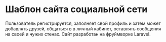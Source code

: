 <h1>Шаблон сайта социальной сети</h1>
Пользователь регистрируется, заполняет свой профиль и затем может добавлять друзей, общаться в в личный кабинет,
 оставлять сообщения на своей и чужих стенах. Сайт разработан на фруймворке Laravel.
